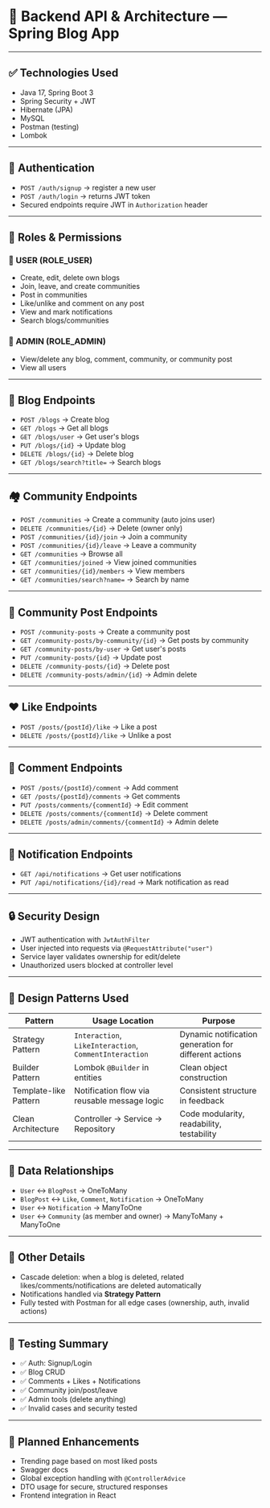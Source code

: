 # 📘 Backend API & Architecture — Spring Blog App

---

## ✅ Technologies Used

- Java 17, Spring Boot 3
- Spring Security + JWT
- Hibernate (JPA)
- MySQL
- Postman (testing)
- Lombok

---

## 📜 Authentication

- `POST /auth/signup` → register a new user
- `POST /auth/login` → returns JWT token
- Secured endpoints require JWT in `Authorization` header

---

## 👥 Roles & Permissions

### 👤 USER (ROLE_USER)
- Create, edit, delete own blogs
- Join, leave, and create communities
- Post in communities
- Like/unlike and comment on any post
- View and mark notifications
- Search blogs/communities

### 👑 ADMIN (ROLE_ADMIN)
- View/delete any blog, comment, community, or community post
- View all users

---

## 📄 Blog Endpoints

- `POST /blogs` → Create blog
- `GET /blogs` → Get all blogs
- `GET /blogs/user` → Get user's blogs
- `PUT /blogs/{id}` → Update blog
- `DELETE /blogs/{id}` → Delete blog
- `GET /blogs/search?title=` → Search blogs

---

## 🏘 Community Endpoints

- `POST /communities` → Create a community (auto joins user)
- `DELETE /communities/{id}` → Delete (owner only)
- `POST /communities/{id}/join` → Join a community
- `POST /communities/{id}/leave` → Leave a community
- `GET /communities` → Browse all
- `GET /communities/joined` → View joined communities
- `GET /communities/{id}/members` → View members
- `GET /communities/search?name=` → Search by name

---

## 🧵 Community Post Endpoints

- `POST /community-posts` → Create a community post
- `GET /community-posts/by-community/{id}` → Get posts by community
- `GET /community-posts/by-user` → Get user's posts
- `PUT /community-posts/{id}` → Update post
- `DELETE /community-posts/{id}` → Delete post
- `DELETE /community-posts/admin/{id}` → Admin delete

---

## ❤️ Like Endpoints

- `POST /posts/{postId}/like` → Like a post
- `DELETE /posts/{postId}/like` → Unlike a post

---

## 💬 Comment Endpoints

- `POST /posts/{postId}/comment` → Add comment
- `GET /posts/{postId}/comments` → Get comments
- `PUT /posts/comments/{commentId}` → Edit comment
- `DELETE /posts/comments/{commentId}` → Delete comment
- `DELETE /posts/admin/comments/{commentId}` → Admin delete

---

## 🔔 Notification Endpoints

- `GET /api/notifications` → Get user notifications
- `PUT /api/notifications/{id}/read` → Mark notification as read

---

## 🔒 Security Design

- JWT authentication with `JwtAuthFilter`
- User injected into requests via `@RequestAttribute("user")`
- Service layer validates ownership for edit/delete
- Unauthorized users blocked at controller level

---

## 🧠 Design Patterns Used

| Pattern              | Usage Location                                      | Purpose |
|----------------------|-----------------------------------------------------|---------|
| Strategy Pattern     | `Interaction`, `LikeInteraction`, `CommentInteraction` | Dynamic notification generation for different actions |
| Builder Pattern      | Lombok `@Builder` in entities                       | Clean object construction |
| Template-like Pattern| Notification flow via reusable message logic       | Consistent structure in feedback |
| Clean Architecture   | Controller → Service → Repository                   | Code modularity, readability, testability |

---

## 🔄 Data Relationships

- `User` ↔ `BlogPost` → OneToMany
- `BlogPost` ↔ `Like`, `Comment`, `Notification` → OneToMany
- `User` ↔ `Notification` → ManyToOne
- `User` ↔ `Community` (as member and owner) → ManyToMany + ManyToOne

---

## 📌 Other Details

- Cascade deletion: when a blog is deleted, related likes/comments/notifications are deleted automatically
- Notifications handled via **Strategy Pattern**
- Fully tested with Postman for all edge cases (ownership, auth, invalid actions)

---

## 🧪 Testing Summary

- ✅ Auth: Signup/Login
- ✅ Blog CRUD
- ✅ Comments + Likes + Notifications
- ✅ Community join/post/leave
- ✅ Admin tools (delete anything)
- ✅ Invalid cases and security tested

---

## 🔮 Planned Enhancements

- Trending page based on most liked posts
- Swagger docs
- Global exception handling with `@ControllerAdvice`
- DTO usage for secure, structured responses
- Frontend integration in React

